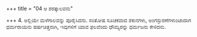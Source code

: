 +++
title = "04 ಆ ಶರತ್ಕಾಲವನು"

+++
4. ಅಲ್ಲಿಯೇ ಮಳೆಗಾಲವನ್ನು ಪೂರೈಸಿದನು. ಸಂತೋಷ ಸೂಚಕವಾದ ಶಕುನಗಳು, ಅಂಗಸ್ಫುರಣೆಗಳುಂಟಾದಾಗ ಧರ್ಮರಾಯನು ಹರ್ಷಚಿತ್ತನಾಗಿ, ಇವುಗಳಿಗೆ ಯಾವ ಫಲವೆಂದು ಧೌಮ್ಯರನ್ನು  ಧರ್ಮಜನು ಕೇಳಿದನು.